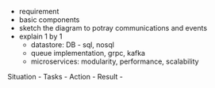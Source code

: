 - requirement 
- basic components
- sketch the diagram to potray communications and events
- explain 1 by 1
    - datastore: DB - sql, nosql
    - queue implementation, grpc, kafka
    - microservices: modularity, performance, scalability

Situation - 
Tasks - 
Action - 
Result - 